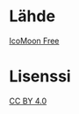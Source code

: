 # Lähde

[IcoMoon Free](https://icomoon.io/app/#/select)

# Lisenssi

[CC BY 4.0](http://creativecommons.org/licenses/by/4.0/)
